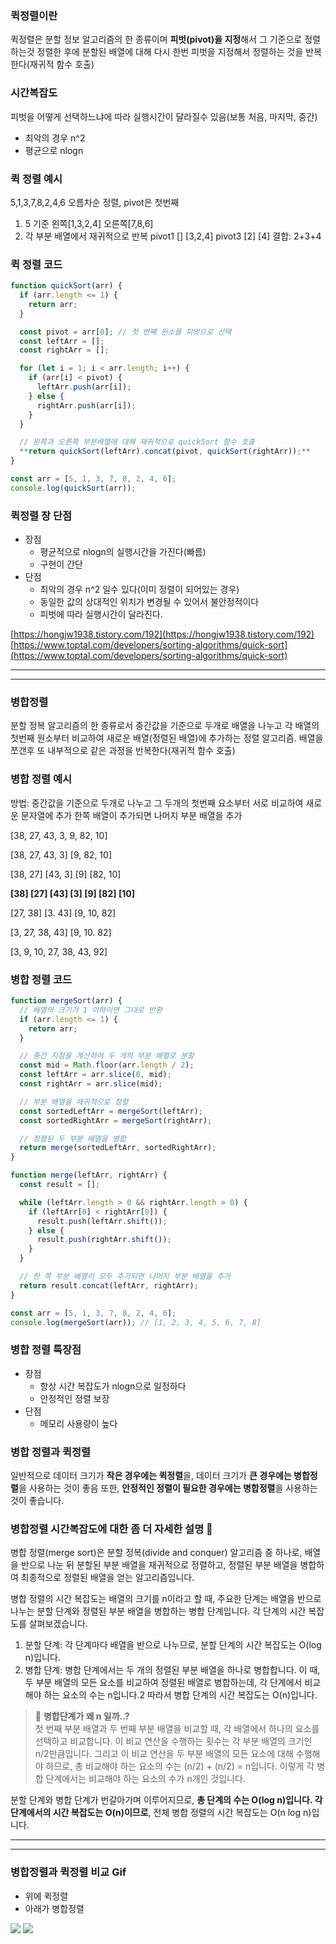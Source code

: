 
### 퀵정렬이란

퀵정렬은 분할 정보 알고리즘의 한 종류이며 **피벗(pivot)을 지정**해서 그 기준으로 정렬하는것
정렬한 후에 분할된 배열에 대해 다시 한번 피벗을 지정해서 정렬하는 것을 반복한다(재귀적 함수 호출)

### 시간복잡도
피벗을 어떻게 선택하느냐에 따라 실행시간이 달라질수 있음(보통 처음, 마지막, 중간)
- 최악의 경우 n^2
- 평균으로 nlogn

### 퀵 정렬 예시

5,1,3,7,8,2,4,6 오름차순 정렬, pivot은 첫번째

1. 5 기준 왼쪽[1,3,2,4] 오른쪽[7,8,6]
2. 각 부분 배열에서 재귀적으로 반복 pivot1 [] [3,2,4] pivot3 [2] [4] 결합: 2+3+4

### 퀵 정렬 코드

```jsx
function quickSort(arr) {
  if (arr.length <= 1) {
    return arr;
  }

  const pivot = arr[0]; // 첫 번째 원소를 피벗으로 선택
  const leftArr = [];
  const rightArr = [];

  for (let i = 1; i < arr.length; i++) {
    if (arr[i] < pivot) {
      leftArr.push(arr[i]);
    } else {
      rightArr.push(arr[i]);
    }
  }

  // 왼쪽과 오른쪽 부분배열에 대해 재귀적으로 quickSort 함수 호출
  **return quickSort(leftArr).concat(pivot, quickSort(rightArr));**
}

const arr = [5, 1, 3, 7, 8, 2, 4, 6];
console.log(quickSort(arr));
```

### 퀵정렬 장 단점

- 장점
    - 평균적으로 nlogn의 실행시간을 가진다(빠름)
    - 구현이 간단
- 단점
    - 최악의 경우 n^2 일수 있다(이미 정렬이 되어있는 경우)
    - 동일한 값의 상대적인 위치가 변경될 수 있어서 불안정적이다
    - 피벗에 따라 실행시간이 달라진다.


[https://hongjw1938.tistory.com/192](https://hongjw1938.tistory.com/192)
[https://www.toptal.com/developers/sorting-algorithms/quick-sort](https://www.toptal.com/developers/sorting-algorithms/quick-sort)

---
---

### 병합정렬

분할 정복 알고리즘의 한 종류로서 중간값을 기준으로 두개로 배열을 나누고 각 배열의 첫번째 원소부터 비교하여 새로운 배열(정렬된 배열)에 추가하는 정렬 알고리즘. 배열을 쪼갠후 또 내부적으로 같은 과정을 반복한다(재귀적 함수 호출)


### 병합 정렬 예시
방법: 중간값을 기준으로 두개로 나누고
그 두개의 첫번째 요소부터 서로 비교하여 새로운 문자열에 추가
한쪽 배열이 추가되면 나머지 부분 배열을 추가

[38, 27, 43, 3, 9, 82, 10] 

[38, 27, 43, 3] [9, 82, 10]

[38, 27] [43, 3] [9] [82, 10]

**[38] [27] [43] [3] [9] [82] [10]**

[27, 38] [3. 43] [9, 10, 82]

[3, 27, 38, 43] [9, 10. 82]

[3, 9, 10, 27, 38, 43, 92]

### 병합 정렬 코드

```jsx
function mergeSort(arr) {
  // 배열의 크기가 1 이하이면 그대로 반환
  if (arr.length <= 1) {
    return arr;
  }

  // 중간 지점을 계산하여 두 개의 부분 배열로 분할
  const mid = Math.floor(arr.length / 2);
  const leftArr = arr.slice(0, mid);
  const rightArr = arr.slice(mid);

  // 부분 배열을 재귀적으로 정렬
  const sortedLeftArr = mergeSort(leftArr);
  const sortedRightArr = mergeSort(rightArr);

  // 정렬된 두 부분 배열을 병합
  return merge(sortedLeftArr, sortedRightArr);
}

function merge(leftArr, rightArr) {
  const result = [];

  while (leftArr.length > 0 && rightArr.length > 0) {
    if (leftArr[0] < rightArr[0]) {
      result.push(leftArr.shift());
    } else {
      result.push(rightArr.shift());
    }
  }

  // 한 쪽 부분 배열이 모두 추가되면 나머지 부분 배열을 추가
  return result.concat(leftArr, rightArr);
}

const arr = [5, 1, 3, 7, 8, 2, 4, 6];
console.log(mergeSort(arr)); // [1, 2, 3, 4, 5, 6, 7, 8]
```


### 병합 정렬 특장점

- 장점
	- 항상 시간 복잡도가 nlogn으로 일정하다
	- 안정적인 정렬 보장
- 단점
	- 메모리 사용량이 높다

### 병합 정렬과 퀵정렬

일반적으로 데이터 크기가 **작은 경우에는 퀵정렬**을, 데이터 크기가 **큰 경우에는 병합정렬**을 사용하는 것이 좋음
또한, **안정적인 정렬이 필요한 경우에는 병합정렬**을 사용하는 것이 좋습니다.


### 병합정렬 시간복잡도에 대한 좀 더 자세한 설명 🧐
병합 정렬(merge sort)은 분할 정복(divide and conquer) 알고리즘 중 하나로, 배열을 반으로 나눈 뒤 분할된 부분 배열을 재귀적으로 정렬하고, 정렬된 부분 배열을 병합하여 최종적으로 정렬된 배열을 얻는 알고리즘입니다.

병합 정렬의 시간 복잡도는 배열의 크기를 n이라고 할 때, 주요한 단계는 배열을 반으로 나누는 분할 단계와 정렬된 부분 배열을 병합하는 병합 단계입니다. 각 단계의 시간 복잡도를 살펴보겠습니다.

1. 분할 단계: 각 단계마다 배열을 반으로 나누므로, 분할 단계의 시간 복잡도는 O(log n)입니다.
2. 병합 단계: 병합 단계에서는 두 개의 정렬된 부분 배열을 하나로 병합합니다. 이 때, 두 부분 배열의 모든 요소를 비교하여 정렬된 배열로 병합하는데, 각 단계에서 비교해야 하는 요소의 수는 n입니다.2 따라서 병합 단계의 시간 복잡도는 O(n)입니다.

>  🤔 **병합단계가 왜 n 일까..?** <br/>
첫 번째 부분 배열과 두 번째 부분 배열을 비교할 때, 각 배열에서 하나의 요소를 선택하고 비교합니다. 이 비교 연산을 수행하는 횟수는 각 부분 배열의 크기인 n/2만큼입니다. 그리고 이 비교 연산을 두 부분 배열의 모든 요소에 대해 수행해야 하므로, 총 비교해야 하는 요소의 수는 (n/2) + (n/2) = n입니다. 이렇게 각 병합 단계에서는 비교해야 하는 요소의 수가 n개인 것입니다.

분할 단계와 병합 단계가 번갈아가며 이루어지므로, **총 단계의 수는 O(log n)입니다. 각 단계에서의 시간 복잡도는 O(n)이므로**, 전체 병합 정렬의 시간 복잡도는 O(n log n)입니다.

---
---

### 병합정렬과 퀵정렬 비교 Gif
- 위에 퀵정렬
- 아래가 병합정렬

![](https://velog.velcdn.com/images/boyeon_jeong/post/0bc4ad1d-a606-48db-8a36-d45008dc352b/image.gif)
![](https://velog.velcdn.com/images/boyeon_jeong/post/7dd69143-45df-49f7-b073-4e985f27866c/image.gif)

